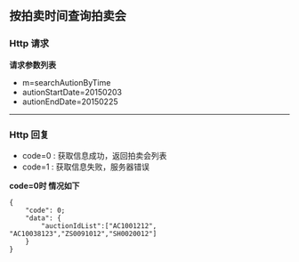 按拍卖时间查询拍卖会
---

### Http 请求 

**请求参数列表**

- m=searchAutionByTime
- autionStartDate=20150203
- autionEndDate=20150225
 
---
### Http 回复 
 
- code=0 : 获取信息成功，返回拍卖会列表
- code=1 : 获取信息失败，服务器错误

**code=0时 情况如下**

``` 
{ 
    "code": 0;
    "data": {
    	"auctionIdList":["AC1001212", "AC10038123","ZS0091012","SH0020012"]
	}
}
```